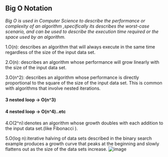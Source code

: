 ## Big O Notation 

_*Big O is used in Computer Science to describe the performance or complexity of an algorithm ,specifically its describes the worst-case scenario, and can be used to describe the execution time required or the space used  by an algorithm.*_

1.O(n): describes an algorithm that will always execute in the same time regardless of the size of the input data set.

2.O(n): describes an algorithm whose performance will grow linearly with the size of the input data set.

3.O(n^2): describes an algorithm whose performance is directly proportional to the square of the size of the input data set. This is common with algorithms that involve nested iterations.

#### 3 nested loop -> O(n^3)
#### 4 nested loop -> O(n^4)..etc

4.O(2^n):denotes an algorithm whose growth doubles with each addition to the input data set.(like Fibonacci ).

5.O(log n):iterative halving of data sets described in the binary search example produces a growth curve that peaks at the beginning and slowly flattens out as the size of the data sets increase.
![image](https://miro.medium.com/max/720/1*Jy5tjwrMdtpGl2ceq4f94A.jpeg)
